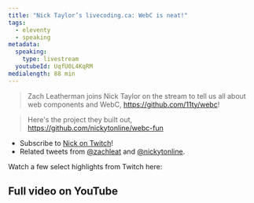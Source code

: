 ```yaml
---
title: "Nick Taylor’s livecoding.ca: WebC is neat!"
tags:
  - eleventy
  - speaking
metadata:
  speaking:
    type: livestream
  youtubeId: UqfU0L4KqRM
medialength: 88 min
---
```

> Zach Leatherman joins Nick Taylor on the stream to tell us all about web components and WebC, https://github.com/11ty/webc!

> Here's the project they built out, https://github.com/nickytonline/webc-fun

* Subscribe to [Nick on Twitch](https://www.twitch.tv/nickytonline)!
* Related tweets from [@zachleat](https://twitter.com/zachleat/status/1580267677998026755) and [@nickytonline](https://twitter.com/nickytonline/status/1580252525835350017).

Watch a few select highlights from Twitch here:

<twitch-embed id="1622666476"></twitch-embed>

## Full video on YouTube

<div><youtube-lite-player @slug="UqfU0L4KqRM" @label="{{ title }}"></youtube-lite-player></div>

